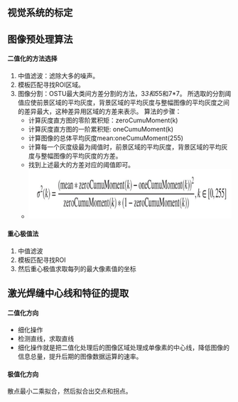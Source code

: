 ## 视觉系统的标定
## 图像预处理算法
#### 二值化的方法选择
1. 中值滤波：滤除大多的噪声。
2. 模板匹配寻找ROI区域。
3. 图像分割：OSTU最大类间方差分割的方法，3*3和5*5和7*7。
所选取的分割阈值应使前景区域的平均灰度，背景区域的平均灰度与整幅图像的平均灰度之间的差异最大，这种差异用区域的方差来表示。
算法的步骤：
     - 计算灰度直方图的零阶累积矩：zeroCumuMoment(k)
     - 计算灰度直方图的一阶累积矩: oneCumuMoment(k)
     - 计算图像的总体平均灰度mean:oneCumuMoment(255)
     - 计算每一个灰度级最为阈值时，前景区域的平均灰度，背景区域的平均灰度与整幅图像的平均灰度的方差。
     - 找到上述最大的方差对应的阈值即可。
     - ![](picture/视觉焊缝的讲解-8bb4df02.png)
#### 重心极值法
1. 中值滤波
2. 模板匹配寻找ROI
3. 然后重心极值求取每列的最大像素值的坐标
## 激光焊缝中心线和特征的提取
#### 二值化方向
- 细化操作
- 检测直线，求取直线
- 细化操作就是把二值化处理后的图像区域处理成单像素的中心线，降低图像的信息总量，提升后期的图像数据运算的速率。
#### 极值化方向
散点最小二乘拟合，然后拟合出交点和拐点。
